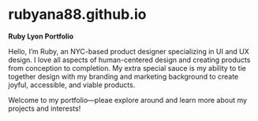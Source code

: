 # rubyana88.github.io

**Ruby Lyon Portfolio**

Hello,
I’m Ruby, an NYC-based product designer specializing in UI and UX design. I love all aspects of human-centered design and creating products from conception to completion. My extra special sauce is my ability to tie together design with my branding and marketing background to create joyful, accessible, and viable products.

Welcome to my portfolio––pleae explore around and learn more about my projects and interests! 
